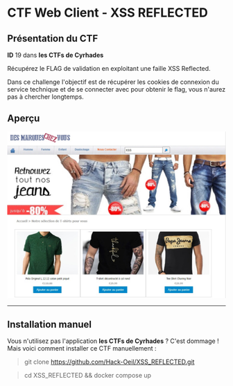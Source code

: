 # CTF Web Client - XSS REFLECTED

## Présentation du CTF 
**ID** 19 dans **les CTFs de Cyrhades**


Récupérez le FLAG de validation en exploitant une faille XSS Reflected.


Dans ce challenge l'objectif est de récupérer les cookies de connexion du service technique 
et de se connecter avec pour obtenir le flag, vous n'aurez pas à chercher longtemps.


## Aperçu
![presentation/assets/images/capture.jpg](presentation/assets/images/capture.jpg)


-----------

## Installation manuel
Vous n'utilisez pas l'application **les CTFs de Cyrhades** ? C'est dommage !
Mais voici comment installer ce CTF manuellement :

> git clone https://github.com/Hack-Oeil/XSS_REFLECTED.git

> cd XSS_REFLECTED && docker compose up


